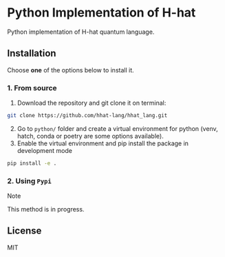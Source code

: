 # Python Implementation of H-hat

Python implementation of H-hat quantum language.


## Installation

Choose **one** of the options below to install it.

### 1. From source

1. Download the repository and git clone it on terminal:

```bash
git clone https://github.com/hhat-lang/hhat_lang.git
```

2. Go to `python/` folder and create a virtual environment for python (venv, hatch, conda or poetry are some options available). 
3. Enable the virtual environment and pip install the package in development mode

```bash
pip install -e .
```

### 2. Using `Pypi`

> [!NOTE]
> 
> This method is in progress.

## License

MIT
